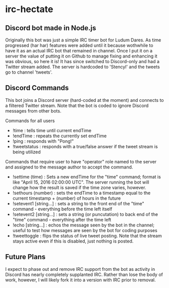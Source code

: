 # irc-hectate
## Discord bot made in Node.js

Originally this bot was just a simple IRC timer bot for Ludum Dares. As time progressed (har har) features were added until it because wothwhile to have it as an actual IRC bot that remained in channel. Once I put it on a server the value of putting it on Github to manage fixing and enhancing it was obvious, so here it is! It has since switched to Discord-only and had a Twitter stream added. The server is hardcoded to 'Stencyl' and the tweets go to channel 'tweets'.

## Discord Commands

This bot joins a Discord server (hard-coded at the moment) and connects to a filtered Twitter stream. Note that the bot is coded to ignore Discord messages from other bots.

Commands for all users 
* !time : tells time until current endTime
* !endTime : repeats the currently set endTime
* !ping : responds with "Pong!"
* !tweetstatus : responds with a true/false answer if the tweet stream is being utilized

Commands that require user to have "operator" role named to the server and assigned to the message author to accept the command.
* !settime (time) : Sets a new endTime for the "time" command; format is like "April 15, 2016 02:00:00 UTC". The server running the bot will change how the result is saved if the time zone varies, however.
* !sethours (number) : sets the endTime to a timestamp equal to the current timestamp + (number) of hours in the future
* !setevent1 [string...] : sets a string to the front end of the "time" command - everything before the time left itself
* !setevent2 [string...] : sets a string (or puncutation) to back end of the "time" command - everything after the time left
* !echo [string...] : echos the message seen by the bot in the channel; useful to test how messages are seen by the bot for coding purposes
* !tweettoggle : flips the status of live tweet posting. Note that the stream stays active even if this is disabled, just nothing is posted.

## Future Plans

I expect to phase out and remove IRC support from the bot as activity in Discord has nearly completely supplanted IRC. Rather than lose the body of work, however, I will likely fork it into a version with IRC prior to removal.